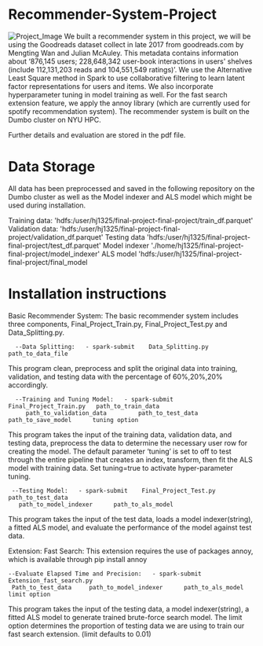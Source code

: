 # Recommender-System-Project
![Project_Image](#https://miro.medium.com/max/688/0*KDvwLobKz7HWL01Z.png)
We built a recommender system in this project, we will be using the Goodreads dataset collect in late 2017 from goodreads.com by Mengting Wan and Julian McAuley. This metadata contains information about ‘876,145 users; 228,648,342 user-book interactions in users' shelves (include 112,131,203 reads and 104,551,549 ratings)’. We use the Alternative Least Square method in Spark to use collaborative filtering to learn latent factor representations for users and items. We also incorporate hyperparameter tuning in model training as well. For the fast search extension feature, we apply the annoy library (which are currently used for spotify recommendation system). The recommender system is built on the Dumbo cluster on NYU HPC. 

Further details and evaluation are stored in the pdf file. 

# Data Storage

All data has been preprocessed and saved in the following repository on the Dumbo cluster as well as the Model indexer and ALS model which might be used during installation. 

Training data:   	'hdfs:/user/hj1325/final-project-final-project/train_df.parquet'
Validation data:   	'hdfs:/user/hj1325/final-project-final-project/validation_df.parquet'
Testing data 	'hdfs:/user/hj1325/final-project-final-project/test_df.parquet'
Model indexer	'./home/hj1325/final-project-final-project/model_indexer'
ALS model		'hdfs:/user/hj1325/final-project-final-project/final_model

# Installation instructions

Basic Recommender System: The basic recommender system includes three components, Final_Project_Train.py, Final_Project_Test.py and Data_Splitting.py. 

      --Data Splitting:   - spark-submit    Data_Splitting.py     path_to_data_file

This program clean, preprocess and split the original data into training, validation, and testing data with the percentage of 60%,20%,20% accordingly. 

      --Training and Tuning Model:   - spark-submit    Final_Project_Train.py	path_to_train_data     
         path_to_validation_data	     path_to_test_data      path_to_save_model      tuning option
     
This program takes the input of the training data, validation data, and testing data, preprocess the data to determine the necessary user row for creating the model. The default parameter ‘tuning’ is set to off to test through the entire pipeline that creates an index, transform, then fit the ALS model with training data. Set tuning=true to activate hyper-parameter tuning.     
     
     --Testing Model:   - spark-submit    Final_Project_Test.py     path_to_test_data      
       path_to_model_indexer      path_to_als_model
     
This program takes the input of the test data, loads a model indexer(string), a fitted ALS model, and evaluate the performance of the model against test data. 

Extension: Fast Search: This extension requires the use of packages annoy, which is available through pip install annoy 

    --Evaluate Elapsed Time and Precision:   - spark-submit    Extension_fast_search.py      
     Path_to_test_data     path_to_model_indexer      path_to_als_model     limit option

This program takes the input of the testing data, a model indexer(string), a fitted ALS model to 
generate trained brute-force search model. The limit option determines the proportion of testing data we are using to train our fast search extension. (limit defaults to 0.01)
